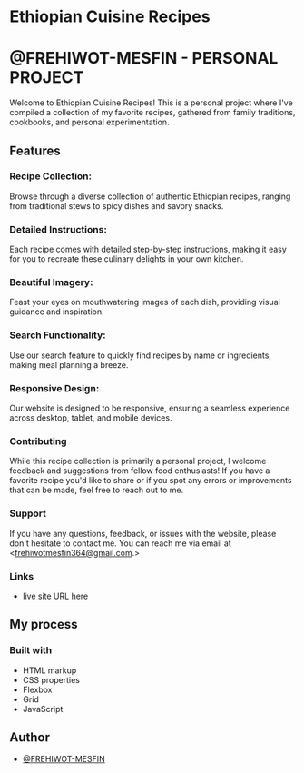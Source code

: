 # Ethiopian Cuisine Recipes
# @FREHIWOT-MESFIN - PERSONAL PROJECT

Welcome to Ethiopian Cuisine Recipes! This is a personal project where I've compiled a collection of my favorite recipes, gathered from family traditions, cookbooks, and personal experimentation.

## Features

### Recipe Collection: 
Browse through a diverse collection of authentic Ethiopian recipes, ranging from traditional stews to spicy dishes and savory snacks.
### Detailed Instructions:
 Each recipe comes with detailed step-by-step instructions, making it easy for you to recreate these culinary delights in your own kitchen.
### Beautiful Imagery: 
Feast your eyes on mouthwatering images of each dish, providing visual guidance and inspiration.
### Search Functionality: 
Use our search feature to quickly find recipes by name or ingredients, making meal planning a breeze.
### Responsive Design:
 Our website is designed to be responsive, ensuring a seamless experience across desktop, tablet, and mobile devices.

### Contributing
While this recipe collection is primarily a personal project, I welcome feedback and suggestions from fellow food enthusiasts! If you have a favorite recipe you'd like to share or if you spot any errors or improvements that can be made, feel free to reach out to me.
### Support
If you have any questions, feedback, or issues with the website, please don't hesitate to contact me. You can reach me via email at <frehiwotmesfin364@gmail.com.>


### Links

- [live site URL here](https://frehiwot-mesfin.github.io/Ethiopian-Cuisine-Recipes/)

## My process

### Built with

- HTML markup
- CSS properties
- Flexbox
- Grid
- JavaScript

## Author

- [@FREHIWOT-MESFIN](https://www.frontendmentor.io/profile/FREHIWOT-MESFIN)

